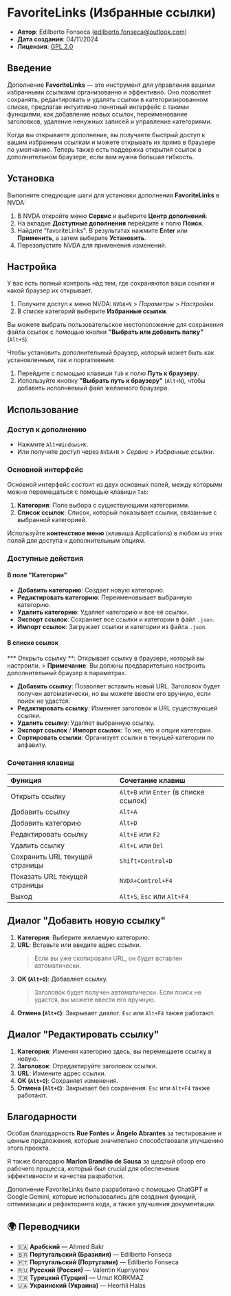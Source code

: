 # FavoriteLinks (Избранные ссылки)

* **Автор**: Edilberto Fonseca ([edilberto.fonseca@outlook.com](mailto:edilberto.fonseca@outlook.com))
* **Дата создания**: 04/11/2024
* **Лицензия**: [GPL 2.0](https://www.gnu.org/licenses/gpl-2.0.html)

## Введение

Дополнение **FavoriteLinks** — это инструмент для управления вашими избранными ссылками организованно и эффективно. Оно позволяет сохранять, редактировать и удалять ссылки в категоризированном списке, предлагая интуитивно понятный интерфейс с такими функциями, как добавление новых ссылок, переименование заголовков, удаление ненужных записей и управление категориями.

Когда вы открываете дополнение, вы получаете быстрый доступ к вашим избранным ссылкам и можете открывать их прямо в браузере по умолчанию. Теперь также есть поддержка открытия ссылок в дополнительном браузере, если вам нужна большая гибкость.

## Установка

Выполните следующие шаги для установки дополнения **FavoriteLinks** в NVDA:

1. В NVDA откройте меню **Сервис** и выберите **Центр дополнений**.
2. На вкладке **Доступные дополнения** перейдите к полю **Поиск**.
3. Найдите "favoriteLinks". В результатах нажмите **Enter** или **Применить**, а затем выберите **Установить**.
4. Перезапустите NVDA для применения изменений.

## Настройка

У вас есть полный контроль над тем, где сохраняются ваши ссылки и какой браузер их открывает.

1. Получите доступ к меню NVDA: `NVDA+N` > *Параметры* > *Настройки*.
2. В списке категорий выберите **Избранные ссылки**.

Вы можете выбрать пользовательское местоположение для сохранения файла ссылок с помощью кнопки **"Выбрать или добавить папку"** (`Alt+S`).

Чтобы установить дополнительный браузер, который может быть как установленным, так и портативным:

1. Перейдите с помощью клавиши `Tab` к полю **Путь к браузеру**.
2. Используйте кнопку **"Выбрать путь к браузеру"** (`Alt+N`), чтобы добавить исполняемый файл желаемого браузера.

## Использование

### Доступ к дополнению

* Нажмите `Alt+Windows+K`.
* Или получите доступ через `NVDA+N` > *Сервис* > *Избранные ссылки*.

### Основной интерфейс

Основной интерфейс состоит из двух основных полей, между которыми можно перемещаться с помощью клавиши `Tab`:

1. **Категория**: Поле выбора с существующими категориями.
2. **Список ссылок**: Список, который показывает ссылки, связанные с выбранной категорией.

Используйте **контекстное меню** (клавиша Applications) в любом из этих полей для доступа к дополнительным опциям.

### Доступные действия

#### В поле "Категории"

* **Добавить категорию**: Создает новую категорию.
* **Редактировать категорию**: Переименовывает выбранную категорию.
* **Удалить категорию**: Удаляет категорию и все её ссылки.
* **Экспорт ссылок**: Сохраняет все ссылки и категории в файл `.json`.
* **Импорт ссылок**: Загружает ссылки и категории из файла `.json`.

#### В списке ссылок

*** Открыть ссылку **: Открывает ссылку в браузере, который вы настроили.
    > **Примечание**: Вы должны предварительно настроить дополнительный браузер в параметрах.

* **Добавить ссылку**: Позволяет вставить новый URL. Заголовок будет получен автоматически, но вы можете ввести его вручную, если поиск не удастся.
* **Редактировать ссылку**: Изменяет заголовок и URL существующей ссылки.
* **Удалить ссылку**: Удаляет выбранную ссылку.
* **Экспорт ссылок** / **Импорт ссылок**: То же, что и опции категории.
* **Сортировать ссылки**: Организует ссылки в текущей категории по алфавиту.

### Сочетания клавиш

| Функция | Сочетание клавиш |
| :--- | :--- |
| Открыть ссылку | `Alt+B` или `Enter` (в списке ссылок) |
| Добавить ссылку | `Alt+A` |
| Добавить категорию | `Alt+D` |
| Редактировать ссылку | `Alt+E` или `F2` |
| Удалить ссылку | `Alt+L` или `Del` |
| Сохранить URL текущей страницы | `Shift+Control+D` |
| Показать URL текущей страницы | `NVDA+Control+F4` |
| Выход | `Alt+S`, `Esc` или `Alt+F4` |

## Диалог "Добавить новую ссылку"

1. **Категория**: Выберите желаемую категорию.
2. **URL**: Вставьте или введите адрес ссылки.
    > Если вы уже скопировали URL, он будет вставлен автоматически.
3. **OK (`Alt+O`)**: Добавляет ссылку.
    > Заголовок будет получен автоматически. Если поиск не удастся, вы можете ввести его вручную.
4. **Отмена (`Alt+C`)**: Закрывает диалог. `Esc` или `Alt+F4` также работают.

## Диалог "Редактировать ссылку"

1. **Категория**: Изменяя категорию здесь, вы перемещаете ссылку в новую.
2. **Заголовок**: Отредактируйте заголовок ссылки.
3. **URL**: Измените адрес ссылки.
4. **OK (`Alt+O`)**: Сохраняет изменения.
5. **Отмена (`Alt+C`)**: Закрывает без сохранения. `Esc` или `Alt+F4` также работают.

## Благодарности

Особая благодарность **Rue Fontes** и **Ângelo Abrantes** за тестирование и ценные предложения, которые значительно способствовали улучшению этого проекта.

Я также благодарю **Marlon Brandão de Sousa** за щедрый обзор его рабочего процесса, который был crucial для обеспечения эффективности и качества разработки.

Дополнение FavoriteLinks было разработано с помощью ChatGPT и Google Gemini, которые использовались для создания функций, оптимизации и рефакторинга кода, а также улучшения документации.

## 🌍 Переводчики

* 🇸🇦 **Арабский** — Ahmed Bakr
* 🇧🇷 **Португальский (Бразилия)** — Edilberto Fonseca
* 🇵🇹 **Португальский (Португалия)** — Edilberto Fonseca
* 🇷🇺 **Русский (Россия)** — Valentin Kupriyanov
* 🇹🇷 **Турецкий (Турция)** — Umut KORKMAZ
* 🇺🇦 **Украинский (Украина)** — Heorhii Halas